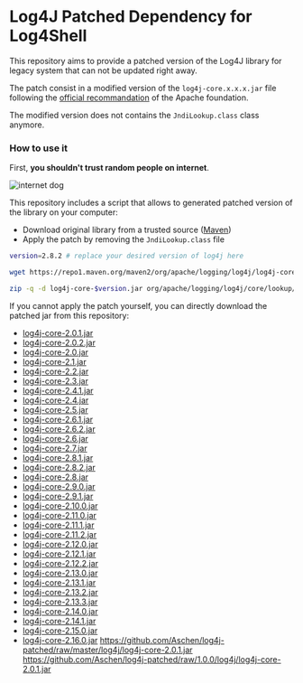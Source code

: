 # Log4J Patched Dependency for Log4Shell

This repository aims to provide a patched version of the Log4J library for legacy system that can not be updated right away.

The patch consist in a modified version of the `log4j-core.x.x.x.jar` file following the [official recommandation](https://logging.apache.org/log4j/2.x/security.html) of the Apache foundation.

The modified version does not contains the `JndiLookup.class` class anymore.

### How to use it

First, **you shouldn't trust random people on internet**.

![internet dog](./misc/internet_dog.png)

This repository includes a script that allows to generated patched version of the library on your computer:
 - Download original library from a trusted source ([Maven](https://mvnrepository.com/artifact/org.apache.logging.log4j/log4j-core))
 - Apply the patch by removing the `JndiLookup.class` file

```bash
version=2.8.2 # replace your desired version of log4j here

wget https://repo1.maven.org/maven2/org/apache/logging/log4j/log4j-core/$version/log4j-core-$version.jar

zip -q -d log4j-core-$version.jar org/apache/logging/log4j/core/lookup/JndiLookup.class
```

If you cannot apply the patch yourself, you can directly download the patched jar from this repository:
 - [log4j-core-2.0.1.jar](https://github.com/Aschen/log4j-patched/raw/1.0.0/log4j/log4j-core-2.0.1.jar)
 - [log4j-core-2.0.2.jar](https://github.com/Aschen/log4j-patched/raw/1.0.0/log4j/log4j-core-2.0.2.jar)
 - [log4j-core-2.0.jar](https://github.com/Aschen/log4j-patched/raw/1.0.0/log4j/log4j-core-2.0.jar)
 - [log4j-core-2.1.jar](https://github.com/Aschen/log4j-patched/raw/1.0.0/log4j/log4j-core-2.1.jar)
 - [log4j-core-2.2.jar](https://github.com/Aschen/log4j-patched/raw/1.0.0/log4j/log4j-core-2.2.jar)
 - [log4j-core-2.3.jar](https://github.com/Aschen/log4j-patched/raw/1.0.0/log4j/log4j-core-2.3.jar)
 - [log4j-core-2.4.1.jar](https://github.com/Aschen/log4j-patched/raw/1.0.0/log4j/log4j-core-2.4.1.jar)
 - [log4j-core-2.4.jar](https://github.com/Aschen/log4j-patched/raw/1.0.0/log4j/log4j-core-2.4.jar)
 - [log4j-core-2.5.jar](https://github.com/Aschen/log4j-patched/raw/1.0.0/log4j/log4j-core-2.5.jar)
 - [log4j-core-2.6.1.jar](https://github.com/Aschen/log4j-patched/raw/1.0.0/log4j/log4j-core-2.6.1.jar)
 - [log4j-core-2.6.2.jar](https://github.com/Aschen/log4j-patched/raw/1.0.0/log4j/log4j-core-2.6.2.jar)
 - [log4j-core-2.6.jar](https://github.com/Aschen/log4j-patched/raw/1.0.0/log4j/log4j-core-2.6.jar)
 - [log4j-core-2.7.jar](https://github.com/Aschen/log4j-patched/raw/1.0.0/log4j/log4j-core-2.7.jar)
 - [log4j-core-2.8.1.jar](https://github.com/Aschen/log4j-patched/raw/1.0.0/log4j/log4j-core-2.8.1.jar)
 - [log4j-core-2.8.2.jar](https://github.com/Aschen/log4j-patched/raw/1.0.0/log4j/log4j-core-2.8.2.jar)
 - [log4j-core-2.8.jar](https://github.com/Aschen/log4j-patched/raw/1.0.0/log4j/log4j-core-2.8.jar)
 - [log4j-core-2.9.0.jar](https://github.com/Aschen/log4j-patched/raw/1.0.0/log4j/log4j-core-2.9.0.jar)
 - [log4j-core-2.9.1.jar](https://github.com/Aschen/log4j-patched/raw/1.0.0/log4j/log4j-core-2.9.1.jar)
 - [log4j-core-2.10.0.jar](https://github.com/Aschen/log4j-patched/raw/1.0.0/log4j/log4j-core-2.10.0.jar)
 - [log4j-core-2.11.0.jar](https://github.com/Aschen/log4j-patched/raw/1.0.0/log4j/log4j-core-2.11.0.jar)
 - [log4j-core-2.11.1.jar](https://github.com/Aschen/log4j-patched/raw/1.0.0/log4j/log4j-core-2.11.1.jar)
 - [log4j-core-2.11.2.jar](https://github.com/Aschen/log4j-patched/raw/1.0.0/log4j/log4j-core-2.11.2.jar)
 - [log4j-core-2.12.0.jar](https://github.com/Aschen/log4j-patched/raw/1.0.0/log4j/log4j-core-2.12.0.jar)
 - [log4j-core-2.12.1.jar](https://github.com/Aschen/log4j-patched/raw/1.0.0/log4j/log4j-core-2.12.1.jar)
 - [log4j-core-2.12.2.jar](https://github.com/Aschen/log4j-patched/raw/1.0.0/log4j/log4j-core-2.12.2.jar)
 - [log4j-core-2.13.0.jar](https://github.com/Aschen/log4j-patched/raw/1.0.0/log4j/log4j-core-2.13.0.jar)
 - [log4j-core-2.13.1.jar](https://github.com/Aschen/log4j-patched/raw/1.0.0/log4j/log4j-core-2.13.1.jar)
 - [log4j-core-2.13.2.jar](https://github.com/Aschen/log4j-patched/raw/1.0.0/log4j/log4j-core-2.13.2.jar)
 - [log4j-core-2.13.3.jar](https://github.com/Aschen/log4j-patched/raw/1.0.0/log4j/log4j-core-2.13.3.jar)
 - [log4j-core-2.14.0.jar](https://github.com/Aschen/log4j-patched/raw/1.0.0/log4j/log4j-core-2.14.0.jar)
 - [log4j-core-2.14.1.jar](https://github.com/Aschen/log4j-patched/raw/1.0.0/log4j/log4j-core-2.14.1.jar)
 - [log4j-core-2.15.0.jar](https://github.com/Aschen/log4j-patched/raw/1.0.0/log4j/log4j-core-2.15.0.jar)
 - [log4j-core-2.16.0.jar](https://github.com/Aschen/log4j-patched/raw/1.0.0/log4j/log4j-core-2.16.0.jar)
https://github.com/Aschen/log4j-patched/raw/master/log4j/log4j-core-2.0.1.jar
https://github.com/Aschen/log4j-patched/raw/1.0.0/log4j/log4j-core-2.0.1.jar